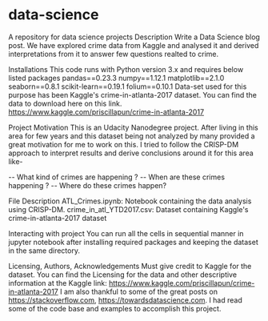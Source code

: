 # data-science
A repository for data science projects
Description
Write a Data Science blog post. We have explored crime data from Kaggle and analysed it and derived interpretations from it to answer few questions realted to crime.

Installations
This code runs with Python version 3.x and requires below listed packages
pandas==0.23.3
numpy==1.12.1
matplotlib==2.1.0
seaborn==0.8.1
scikit-learn==0.19.1
folium==0.10.1
Data-set used for this purpose has been Kaggle's crime-in-atlanta-2017 dataset. You can find the data to download here on this link.
https://www.kaggle.com/priscillapun/crime-in-atlanta-2017

Project Motivation
This is an Udacity Nanodegree project. After living in this area for few years and this dataset being not analyzed by many provided a great motivation for me to work on this. I tried to follow the CRISP-DM approach to interpret results and derive conclusions around it for this area like-

-- What kind of crimes are happening ?
-- When are these crimes happening ?
-- Where do these crimes happen?

File Description
ATL_Crimes.ipynb: Notebook containing the data analysis using CRISP-DM.
crime_in_atl_YTD2017.csv: Dataset containing Kaggle's crime-in-atlanta-2017 dataset

Interacting with project
You can run all the cells in sequential manner in jupyter notebook after installing required packages and keeping the dataset in the same directory.

Licensing, Authors, Acknowledgements
Must give credit to Kaggle for the dataset. You can find the Licensing for the data and other descriptive information at the Kaggle link:
https://www.kaggle.com/priscillapun/crime-in-atlanta-2017
I am also thankful to some of the great posts on https://stackoverflow.com, https://towardsdatascience.com. I had read some of the code base and examples to accomplish this project.
